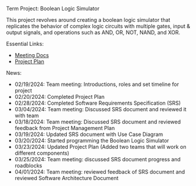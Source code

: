 Term Project: Boolean Logic Simulator

This project revolves around creating a boolean logic simulator that replicates the behavior of complex logic circuits with multiple gates, input & output signals, and operations such as AND, OR, NOT, NAND, and XOR.

Essential Links:
- [Meeting Docs](docs/meetingLogs)
- [Project Plan](docs/projectPlans)

News:
- 02/19/2024: Team meeting: Introductions, roles and set timeline for project
- 02/20/2024: Completed Project Plan
- 02/28/2024: Completed Software Requirements Specification (SRS)
- 03/04/2024: Team meeting: Discussed SRS document and reviewed it with team
- 03/18/2024: Team meeting: Discussed SRS document and reviewed feedback from Project Management Plan
- 03/19/2024: Updated SRS document with Use Case Diagram
- 03/20/2024: Started programming the Boolean Logic Simulator
- 03/23/2024: Updated Project Plan (Added two teams that will work on different components)
- 03/25/2024: Team meeting: discussed SRS document progress and roadblocks
- 04/01/2024: Team meeting: reviewed feedback of SRS document and reviewed Software Architecture Document
